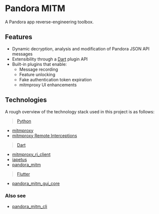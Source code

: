 # Pandora MITM

A Pandora app reverse-engineering toolbox.

## Features
- Dynamic decryption, analysis and modification of Pandora JSON API messages
- Extensibility through a [Dart](https://dart.dev) plugin API
- Built-in plugins that enable:
  - Message recording
  - Feature unlocking
  - Fake authentication token expiration
  - mitmproxy UI enhancements

## Technologies
A rough overview of the technology stack used in this project is as follows:
> [Python](https://python.org)
- [mitmproxy](https://mitmproxy.org)
- [mitmproxy Remote Interceptions](https://github.com/hacker1024/mitmproxy_remote_interceptions)
> [Dart](https://dart.dev)
- [mitmproxy_ri_client](https://github.com/hacker1024/mitmproxy_ri_client.dart)
- [iapetus](https://github.com/EpimetheusMusicPlayer/Iapetus)
- [pandora_mitm](../pandora_mitm)
> [Flutter](https://flutter.dev)
- [pandora_mitm_gui_core](../pandora_mitm_gui_core)

### Also see
- [pandora_mitm_cli](../pandora_mitm_cli)
